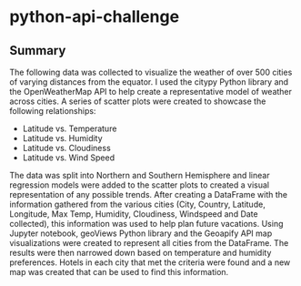 # python-api-challenge
## Summary 


The following data was collected to visualize the weather of over 500 cities of varying distances from the equator. 
I used the citypy Python library and the OpenWeatherMap API to help create a representative model of weather across cities. A series of scatter plots were created to showcase the following relationships:
* Latitude vs. Temperature
* Latitude vs. Humidity
* Latitude vs. Cloudiness
* Latitude vs. Wind Speed


The data was split into Northern and Southern Hemisphere and linear regression models were added to the scatter plots to created a visual representation of any possible trends. 
After creating a DataFrame with the information gathered from the various cities (City, Country, Latitude, Longitude, Max Temp, Humidity, Cloudiness, Windspeed and Date collected), this information was used to help plan future vacations. 
Using Jupyter notebook, geoViews Python library and the Geoapify API map visualizations were created to represent all cities from the DataFrame. 
The results were then narrowed down based on temperature and humidity preferences.
Hotels in each city that met the criteria were found and a new map was created that can be used to find this information. 
